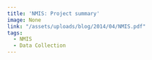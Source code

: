 ```yaml
---
title: 'NMIS: Project summary'
image: None
link: "/assets/uploads/blog/2014/04/NMIS.pdf"
tags:
  - NMIS
  - Data Collection
---
```

